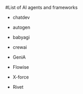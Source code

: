 #List of AI agents and frameworks 

- chatdev
- autogen
- babyagi
- crewai

- GeniA
- Flowise
- X-force
- Rivet
